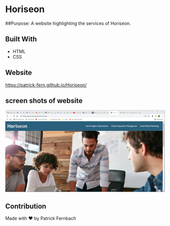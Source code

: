 # Horiseon

##Purpose:
A website highlighting the services of Horiseon.

## Built With
* HTML
* CSS

## Website
https://patrick-fern.github.io/Horiseon/

## screen shots of website
![Screen-shot-of-webpage](./assets/images/Screenshot-2021-12-18-214108.png)


## Contribution
Made with ❤️ by Patrick Fernbach
